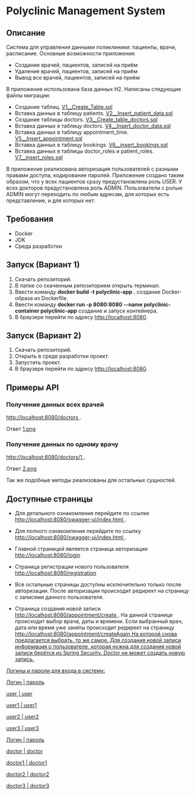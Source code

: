 # Polyclinic Management System

## Описание

Система для управления данными поликлиники: пациенты, врачи, расписание.
Основные возможности приложения:

- Создание врачей, пациентов, записей на приём
- Удаление врачей, пациентов, записей на приём
- Вывод все врачей, пациентов, записей на приём

В приложение использована база данных H2.
Написаны следующие файлы миграции:

- Создание таблиц. [V1__Create_Table.sql](src/main/resources/db/migration/V1__Create_Table.sql)
- Вставка данных в таблицу
  patients. [V2__Insert_patient_data.sql](src/main/resources/db/migration/V2__Insert_patient_data.sql)
- Создание таблицы
  doctors. [V3__Create_table_doctors.sql](src/main/resources/db/migration/V3__Create_table_doctors.sql)
- Вставка данных в таблицу
  doctors. [V4__Insert_doctor_data.sql](src/main/resources/db/migration/V4__Insert_doctor_data.sql)
- Вставка данных в таблицу
  appointment_time. [V5__Insert_appointment.sql](src/main/resources/db/migration/V5__Insert_appointment.sql)
- Вставка данных в таблицу
  bookings. [V6__insert_bookings.sql](src/main/resources/db/migration/V6__insert_bookings.sql)
- Вставка данных в таблицы doctor_roles и
  patient_roles. [V7__insert_roles.sql](src/main/resources/db/migration/V7__insert_roles.sql)

В приложение реализована авторизация пользователей с разными правами доступа,
кодирование паролей.
Приложение создано таким образом, что у всех пациентов сразу предустановлена роль USER. У всех
докторов предустановлена роль ADMIN.
Пользователи с ролью ADMIN могут переходить по любым адресам, для которых есть представление, и для
которых нет.

## Требования

- Docker
- JDK
- Среда разработки

## Запуск (Вариант 1)

1. Скачать репозиторий.
2. В папке со скаченным репозиторием открыть терминал.
3. Ввести команду **docker build -t polyclinic-app .** создание Docker-образа из Dockerfile.
4. Ввести команду **docker run -p 8080:8080 --name polyclinic-container polyclinic-app** создание и
   запуск контейнера.
5. В браузере перейти по адресу <u>http://localhost:8080</u>.

## Запуск (Вариант 2)

1. Скачать репозиторий.
2. Открыть в среде разработки проект.
3. Запустить проект.
4. В браузере перейти по адресу <u>http://localhost:8080</u>.

## Примеры API

### Получение данных всех врачей

<u>http://localhost:8080/doctors </u>.

Ответ
[1.png](image/1.png)

### Получение данных по одному врачу

<u>http://localhost:8080/doctors/1 </u>.

Ответ
[2.png](image/2.png)

Так же подобные методы реализованы для остальных сущностей.

## Доступные страницы

- Для детального ознакомления перейдите по
  ссылке <u>http://localhost:8080/swagger-ui/index.html </u>.

- Для полного ознакомления перейдите по ссылку <u>http://localhost:8080/swagger-ui/index.html </u>.

- Главной страницей является страница авторизации <u>http://localhost:8080/login </u>

- Страница регистрации нового пользователя <u>http://localhost:8080/registration </u>

- Все остальные страницы доступны исключительно только после авторизации. После авторизации
  происходит редирект на страницу с записями данного пользователя.

- Страница создания новой записи <u>http://localhost:8080/appointment/create </u>.
  На данной странице происходит выбор врача, даты и времени.
  Если выбранный врач, дата или время уже заняты
  происходит редирект на страницу <u>http://localhost:8080/appointment/createAgain <u/>
  На которой снова предлагается выбрать, то же самое.
  Для создания новой записи информация о пользователе, которая нужна для создания новой записи
  берётся
  из Spring Security.
  Doctor не может создать новую запись.

Логины и пароли для входа в систему:

Логин | пароль 

user  | user

user1 | user1

user2 | user2

user3 | user3

  Логин | пароль

doctor  | doctor

doctor1 | doctor1

doctor2 | doctor2

doctor3 | doctor3
